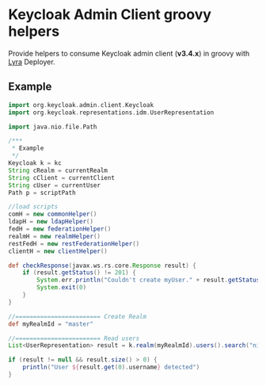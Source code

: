 # Keycloak Admin Client groovy helpers

Provide helpers to consume Keycloak admin client (**v3.4.x**) in groovy with [Lyra](https://lyra.com) Deployer.

## Example

```groovy
import org.keycloak.admin.client.Keycloak
import org.keycloak.representations.idm.UserRepresentation

import java.nio.file.Path

/***
 * Example
 */
Keycloak k = kc
String cRealm = currentRealm
String cClient = currentClient
String cUser = currentUser
Path p = scriptPath

//load scripts
comH = new commonHelper()
ldapH = new ldapHelper()
fedH = new federationHelper()
realmH = new realmHelper()
restFedH = new restFederationHelper()
clientH = new clientHelper()

def checkResponse(javax.ws.rs.core.Response result) {
    if (result.getStatus() != 201) {
        System.err.println("Couldn't create myUser." + result.getStatus())
        System.exit(0)
    }
}

//======================== Create Realm
def myRealmId = "master"

//======================== Read users
List<UserRepresentation> result = k.realm(myRealmId).users().search("nicko", 0, 1)

if (result != null && result.size() > 0) {
    println("User ${result.get(0).username} detected")
}
```
